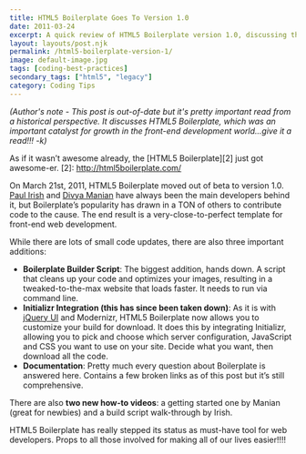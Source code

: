 ```yaml
---
title: HTML5 Boilerplate Goes To Version 1.0
date: 2011-03-24
excerpt: A quick review of HTML5 Boilerplate version 1.0, discussing the new build script for site optimization and custom site template build
layout: layouts/post.njk
permalink: /html5-boilerplate-version-1/
image: default-image.jpg
tags: [coding-best-practices]
secondary_tags: ["html5", "legacy"]
category: Coding Tips
---
```

<em>(Author's note - This post is out-of-date but it's pretty important read from a historical perspective. It discusses HTML5 Boilerplate, which was an important catalyst for growth in the front-end development world...give it a read!!! -k)</em>

As if it wasn’t awesome already, the [HTML5 Boilerplate][2] just got awesome-er.
[2]: http://html5boilerplate.com/

On March 21st, 2011, HTML5 Boilerplate moved out of beta to version 1.0. [Paul Irish][3] and [Divya Manian][4] have always been the main developers behind it, but Boilerplate’s popularity has drawn in a TON of others to contribute code to the cause. The end result is a very-close-to-perfect template for front-end web development.

 [3]: http://paulirish.com/
 [4]: http://nimbu.in/

While there are lots of small code updates, there are also three important additions:

*   **Boilerplate Builder Script**: The biggest addition, hands down. A script that cleans up your code and optimizes your images, resulting in a tweaked-to-the-max website that loads faster. It needs to run via command line.
*   **Initializr Integration (this has since been taken down)**: As it is with [jQuery UI][5] and Modernizr, HTML5 Boilerplate now allows you to customize your build for download. It does this by integrating Initializr, allowing you to pick and choose which server configuration, JavaScript and CSS you want to use on your site. Decide what you want, then download all the code.
*   **Documentation**: Pretty much every question about Boilerplate is answered here. Contains a few broken links as of this post but it’s still comprehensive.

 [5]: http://jqueryui.com/download

There are also **two new how-to videos**: a getting started one by Manian (great for newbies) and a build script walk-through by Irish.

HTML5 Boilerplate has really stepped its status as must-have tool for web developers. Props to all those involved for making all of our lives easier!!!!
